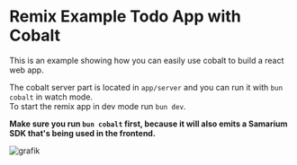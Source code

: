# Remix Example Todo App with Cobalt

This is an example showing how you can easily use cobalt to build a react web app.

The cobalt server part is located in `app/server` and you can run it with `bun cobalt` in watch mode.
<br/>
To start the remix app in dev mode run `bun dev`.

**Make sure you run `bun cobalt` first, because it will also emits a Samarium SDK that's being used in the frontend.**

![grafik](https://github.com/user-attachments/assets/b313c909-1969-43b0-83e3-8635f330c0b3)

